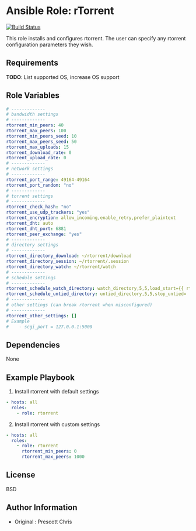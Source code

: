Ansible Role: rTorrent
=====
[![Build Status](https://travis-ci.org/cmprescott/ansible-role-rtorrent.svg?branch=master)](https://travis-ci.org/cmprescott/ansible-role-rtorrent)

This role installs and configures rtorrent. The user can specify any rtorrent configuration parameters they wish. 

Requirements
------------

**TODO**: List supported OS, increase OS support

Role Variables
--------------

```yaml
# -------------
# bandwidth settings
# -------------
rtorrent_min_peers: 40
rtorrent_max_peers: 100
rtorrent_min_peers_seed: 10
rtorrent_max_peers_seed: 50
rtorrent_max_uploads: 15
rtorrent_download_rate: 0
rtorrent_upload_rate: 0
# -------------
# network settings
# -------------
rtorrent_port_range: 49164-49164
rtorrent_port_random: "no"
# -------------
# torrent settings
# -------------
rtorrent_check_hash: "no"
rtorrent_use_udp_trackers: "yes"
rtorrent_encryption: allow_incoming,enable_retry,prefer_plaintext
rtorrent_dht: auto
rtorrent_dht_port: 6881
rtorrent_peer_exchange: "yes"
# -------------
# directory settings
# -------------
rtorrent_directory_download: ~/rtorrent/download
rtorrent_directory_session: ~/rtorrent/.session
rtorrent_directory_watch: ~/rtorrent/watch
# -------------
# schedule settings
# -------------
rtorrent_schedule_watch_directory: watch_directory,5,5,load_start={{ rtorrent_directory_watch }}/*.torrent
rtorrent_schedule_untied_directory: untied_directory,5,5,stop_untied=
# -------------
# other settings (can break rtorrent when misconfigured)
# -------------
rtorrent_other_settings: []
# Example
#    - scgi_port = 127.0.0.1:5000 
```

Dependencies
------------

None

Example Playbook
-------------------------

1) Install rtorrent with default settings

```yaml
- hosts: all
  roles:
    - role: rtorrent
```

2) Install rtorrent with custom settings

```yaml
- hosts: all
  roles:
    - role: rtorrent
      rtorrent_min_peers: 0
      rtorrent_max_peers: 1000
```

License
-------

BSD

Author Information
------------------

- Original : Prescott Chris


